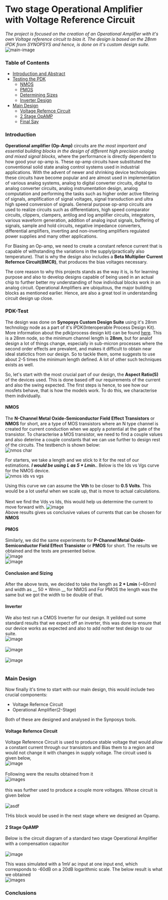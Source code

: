 # Two stage Operational Amplifier with Voltage Reference Circuit
_The project is focused on the creation of an Operational Amplifier with it's own Voltage reference circuit to bias it. The design is based on the 28nm iPDK from SYNOPSYS and hence, is done on it's custom design suite._<br>
![main-image]()

### Table of Contents
- [Introduction and  Abstract](#Introduction)
- [Testing the PDK](#PDK-Test)
  - [NMOS](#NMOS)
  - [PMOS](#PMOS)
  - [Determining Sizes](#Conclusion-and-Sizing)
  - [Inverter Design](#Inverter)
- [Main Design](#Main-Design)
  - [Voltage Refernce Circuit](#Voltage-Reference-Circuit)
  - [2 Stage OpAMP](#2-Stage-OpAMP)
  - [Final Say](#Conclusions)

### Introduction
__Operational amplifier (Op-Amp)__ circuits are _the most important and essential building blocks in the design of different high precision analog and mixed signal blocks_, where the performance is directly dependent to how good your op-amp is. These op-amp circuits have substituted the conventional solid state analog control systems used in industrial applications. With the advent of newer and shrinking device technologies these circuits have become popular and are almost used in implementation of various analog systems, analog to digital converter circuits, digital to analog converter circuits, analog instrumentation design, analog computation and performing the tasks such as higher order active filtering of signals, amplification of signal voltages, signal transduction and ultra high speed conversion of signals. General purpose op-amp circuits are used to realize circuits such as differentiators, high speed comparator circuits, clippers, clampers, antilog and log amplifier circuits, integrators, various waveform generation, addition of analog input signals, buffering of signals, sample and hold circuits, negative impedance converters, differential amplifiers, inverting and non-inverting amplifiers regulated power supplies and many other applications.

For Biasing an Op-amp, we need to create a constant refence current that is capable of withstanding the variations in the supply(practically also temperature). That is why the design also includes a __Beta Multiplier Current Refernce Circuit(BMCR)__, that produces the bias voltages necessary.

The core reason to why this projects stands as the way it is, is for learning purpose and also to develop designs capable of being used in an actual chip to further better my understanding of how individual blocks work in an analog circuit. Operational Amplifiers are ubiquitous, the major building blocks as mentioned earlier. Hence, are also a great tool in understanding circuit design up close. 

### PDK-Test
The design was done on __Synopsys Custom Design Suite__ using it's 28nm technology node as a part of it's iPDK(Interoperable Process Design Kit). More information about the pdk(process design kit) can be found [here](https://news.synopsys.com/index.php?s=20295&item=123069). This is a 28nm node, so the minimum channel length is __28nm__, but for analof design a lot of things change, especially in sub-micron processes where the second order effects are prevalent, and makes it difficult to obtain near ideal statictics from our design. So to tackle them, some suggests to use about 2-5 times the minimum length defined. A lot of other such techniques exists as well. 

So, let's start with the most crucial part of our design, the __Aspect Ratio(S)__ of the devices used. This is done based off our requirements of the current and also the swing expected. The first steps is hence, to see how our mosfets behave, that is how the models work. To do this, we characterise them individually.

#### NMOS
The __N-Channel Metal Oxide-Semiconductor Field Effect Transistors__ or __NMOS__ for short, are a type of MOS transistors where an N type channel is created for current conduction when we apply a potential at the gate of the transistor. To characterise a MOS transistor, we need to find a couple values and also deterine a couple constants that we can use further to design rest of the circuits. The testbench is shown below:<br>
![nmos char](/images/nmoschar.PNG)<br>

For starters, we take a length and we stick to it for the rest of our estimations. ___I would be using L as 5 * Lmin.___. Below is the Ids vs Vgs curve for the NMOS device.<br>
![nmos ids vs vgs](/images/nmos_idsvsvgs.PNG)<br>

Using this curve we can assume the __Vth__ to be closer to __0.5 Volts__. This would be a lot useful when we scale up, that is move to actual calculations.<br><br> Next we find the Vds vs Ids, this would help us determine the current to move forward with.
![image](/images/nmos_idsvsvds.PNG)
<br>Above results gives us conclusive values of currents that can be chosen for __NMOS__


#### PMOS
Similarly, we did the same experiments for __P-Channel Metal Oxide-Semiconductor Field Effect Transistor__ or __PMOS__ for short. The results we obtained and the tests are presented below.
<br>
![image](/images/pmos_isdvsvsg.PNG)
<br>
![image](/images/pmos_isdvsvsd.PNG)


#### Conclusion and Sizing
After the above tests, we decided to take the length as __2 * Lmin__ (~60nm) and width as __ 50 * Wmin __ for NMOS and For PMOS the length was the same but we got the width to be double of that.

#### Inverter
We also test run a CMOS Inverter for our design. It yeilded out some standard results that we expect off an inverter, this was done to ensure that our device works as expected and also to add nother test design to our suite.<br>
![image](/images/Inverterdc.PNG)
<br><br>
![image](/images/InverterTran.PNG)
<br><br>
![image](/images/Inverterdcsim.PNG)
<br><br>


### Main Design
Now finally it's time to start with our main design, this would include two crucial components:
- Voltage Refernce Circuit
- Operational Amplifier(2-Stage)

Both of these are designed and analysed in the Synposys tools. 

#### Voltage Refernce Circuit
Voltage Reference Circuit is used to produce stable voltage that would allow a constant current through our transistors and Bias them to a region and would not change it with changes in supply voltage. The circuit used is given below,
<br>![image](/images/BMCR.PNG)
<br><br>Following were the results obtained from it<br>
![images](/images/BMCR_Waveform.PNG)
<br><br>this was further used to produce a couple more voltages. Whose circuit is given below<br><br>
![asdf](/images/Vref.PNG)

THis block would be used in the next stage where we designed an Opamp. 

#### 2 Stage OpAMP
Below is the circuit diagram of a standard two stage Operational Amplifier with a compensation capacitor<br><br>
![image](/images/opamp.PNG)

This wass simulated with a 1mV ac input at one input end, which corresponds to -60dB on a 20dB logarithmic scale. The below result is what we obtained
<br>![images](/images/opamp_result.PNG)

### Conclusions